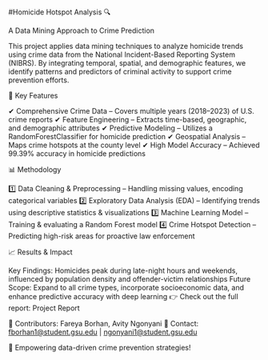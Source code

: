 #Homicide Hotspot Analysis 🔍

A Data Mining Approach to Crime Prediction

This project applies data mining techniques to analyze homicide trends using crime data from the National Incident-Based Reporting System (NIBRS). By integrating temporal, spatial, and demographic features, we identify patterns and predictors of criminal activity to support crime prevention efforts.

🔹 Key Features

✔ Comprehensive Crime Data – Covers multiple years (2018–2023) of U.S. crime reports
✔ Feature Engineering – Extracts time-based, geographic, and demographic attributes
✔ Predictive Modeling – Utilizes a RandomForestClassifier for homicide prediction
✔ Geospatial Analysis – Maps crime hotspots at the county level
✔ High Model Accuracy – Achieved 99.39% accuracy in homicide predictions

📊 Methodology

1️⃣ Data Cleaning & Preprocessing – Handling missing values, encoding categorical variables
2️⃣ Exploratory Data Analysis (EDA) – Identifying trends using descriptive statistics & visualizations
3️⃣ Machine Learning Model – Training & evaluating a Random Forest model
4️⃣ Crime Hotspot Detection – Predicting high-risk areas for proactive law enforcement

📈 Results & Impact

Key Findings: Homicides peak during late-night hours and weekends, influenced by population density and offender-victim relationships
Future Scope: Expand to all crime types, incorporate socioeconomic data, and enhance predictive accuracy with deep learning
👉 Check out the full report: Project Report

📌 Contributors: Fareya Borhan, Avity Ngonyani
📧 Contact: fborhan1@student.gsu.edu | ngonyani1@student.gsu.edu

🚀 Empowering data-driven crime prevention strategies!

